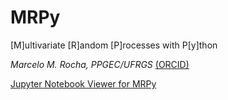# MRPy
[M]ultivariate [R]andom [P]rocesses with P[y]thon

_Marcelo M. Rocha, PPGEC/UFRGS_ [(ORCID)](https://orcid.org/0000-0001-5640-1020)

[Jupyter Notebook Viewer for MRPy](https://nbviewer.jupyter.org/github/mmaiarocha/MRPy/blob/master/MRPy_Notebook.ipynb?flush_cache=true)
